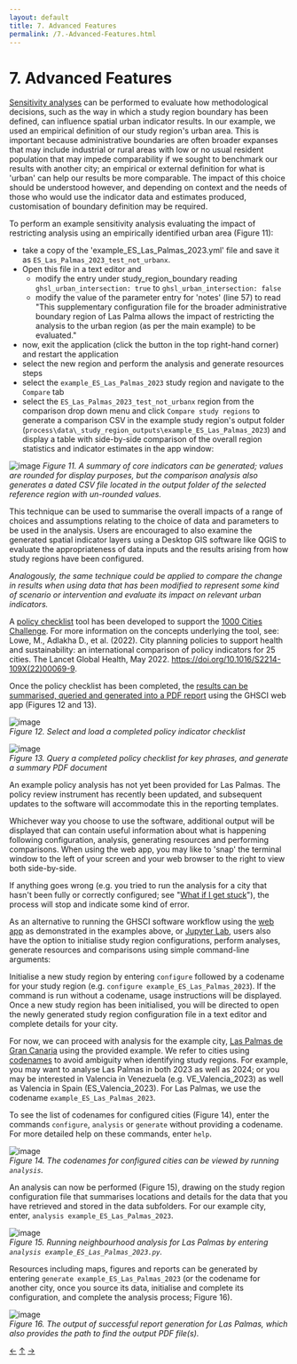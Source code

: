 ```yaml
---
layout: default
title: 7. Advanced Features
permalink: /7.-Advanced-Features.html
---
```


# 7. Advanced Features

[Sensitivity analyses](https://en.wikipedia.org/wiki/Sensitivity_analysis) can be performed to evaluate how methodological decisions, such as the way in which a study region boundary has been defined, can influence spatial urban indicator results.  In our example, we used an empirical definition of our study region's urban area.  This is important because administrative boundaries are often broader expanses that may include industrial or rural areas with low or no usual resident population that may impede comparability if we sought to benchmark our results with another city; an empirical or external definition for what is 'urban' can help our results be more comparable.  The impact of this choice should be understood however, and depending on context and the needs of those who would use the indicator data and estimates produced, customisation of boundary definition may be required.

To perform an example sensitivity analysis evaluating the impact of restricting analysis using an empirically identified urban area (Figure 11):
  - take a copy of the 'example_ES_Las_Palmas_2023.yml' file and save it as `ES_Las_Palmas_2023_test_not_urbanx`.
  - Open this file in a text editor and
    - modify the entry under study_region_boundary reading `ghsl_urban_intersection: true` to `ghsl_urban_intersection: false`
    - modify the value of the parameter entry for 'notes' (line 57) to read "This supplementary configuration file for the broader administrative boundary region of Las Palma allows the impact of restricting the analysis to the urban region (as per the main example) to be evaluated."
  - now, exit the application (click the button in the top right-hand corner) and restart the application
  - select the new region and perform the analysis and generate resources steps
  - select the `example_ES_Las_Palmas_2023` study region and navigate to the `Compare` tab
  - select the `ES_Las_Palmas_2023_test_not_urbanx` region from the comparison drop down menu and click `Compare study regions` to generate a comparison CSV in the example study region's output folder (`process\data\_study_region_outputs\example_ES_Las_Palmas_2023`) and display a table with side-by-side comparison of the overall region statistics and indicator estimates in the app window:

![image](https://github.com/healthysustainablecities/global-indicators/assets/12984626/c95e1ab4-3d89-49a6-86cb-61718f83dde5)
*Figure 11. A summary of core indicators can be generated; values are rounded for display purposes, but the comparison analysis also generates a dated CSV file located in the output folder of the selected reference region with un-rounded values.*

This technique can be used to summarise the overall impacts of a range of choices and assumptions relating to the choice of data and parameters to be used in the analysis.  Users are encouraged to also examine the generated spatial indicator layers using a Desktop GIS software like QGIS to evaluate the appropriateness of data inputs and the results arising from how study regions have been configured.

*Analogously, the same technique could be applied to compare the change in results when using data that has been modified to represent some kind of scenario or intervention and evaluate its impact on relevant urban indicators.*



A [policy checklist](https://github.com/healthysustainablecities/global-indicators/raw/refs/heads/main/process/data/policy_review/gohsc-policy-indicator-checklist.xlsx) tool has been developed to support the [1000 Cities Challenge](https://www.healthysustainablecities.org/1000cities). 
For more information on the concepts underlying the tool, see: Lowe, M., Adlakha D., et al. (2022). City planning policies to support health and sustainability: an international comparison of policy indicators for 25 cities. The Lancet Global Health, May 2022. https://doi.org/10.1016/S2214-109X(22)00069-9.

Once the policy checklist has been completed, the [results can be summarised, queried and generated into a PDF report](./5.-Detailed-Setup#policy-checklist-data) using the GHSCI web app (Figures 12 and 13).

![image](https://github.com/user-attachments/assets/7ca7c444-add6-4762-bfda-796ed2a7b9d3)    
*Figure 12. Select and load a completed policy indicator checklist*

![image](https://github.com/user-attachments/assets/2fbd2018-09fb-4aa5-9efc-590bac967518)   
*Figure 13. Query a completed policy checklist for key phrases, and generate a summary PDF document*

An example policy analysis has not yet been provided for Las Palmas.  The policy review instrument has recently been updated, and subsequent updates to the software will accommodate this in the reporting templates.


Whichever way you choose to use the software, additional output will be displayed that can contain useful information about what is happening following configuration, analysis, generating resources and performing comparisons.  When using the web app, you may like to 'snap' the terminal window to the left of your screen and your web browser to the right to view both side-by-side.

If anything goes wrong (e.g. you tried to run the analysis for a city that hasn't been fully or correctly configured; see "[What if I get stuck](./#What-if-I-get-stuck)"), the process will stop and indicate some kind of error.  


As an alternative to running the GHSCI software workflow using the [web app](./#Web-app) as demonstrated in the examples above, or [Jupyter Lab](./#Jupyter-Lab), users also have the option to initialise study region configurations, perform analyses, generate resources and comparisons using simple command-line arguments:

Initialise a new study region by entering `configure` followed by a codename for your study region (e.g. `configure example_ES_Las_Palmas_2023`).  If the command is run without a codename, usage instructions will be displayed.  Once a new study region has been initialised, you will be directed to open the newly generated study region configuration file in a text editor and complete details for your city.  

For now, we can proceed with analysis for the example city, [Las Palmas de Gran Canaria](https://en.wikipedia.org/wiki/Las_Palmas) using the provided example.  We refer to cities using [codenames](#Codenames) to avoid ambiguity when identifying study regions.  For example, you may want to analyse Las Palmas in both 2023 as well as 2024; or you may be interested in Valencia in Venezuela  (e.g. VE_Valencia_2023) as well as Valencia in Spain (ES_Valencia_2023). For Las Palmas, we use the codename `example_ES_Las_Palmas_2023`. 

To see the list of codenames for configured cities (Figure 14), enter the commands `configure`, `analysis` or `generate` without providing a codename.  For more detailed help on these commands, enter `help`.

![image](https://github.com/user-attachments/assets/aa2852a9-c846-46ae-b60f-76d781624dbd)    
*Figure 14. The codenames for configured cities can be viewed by running `analysis`.*

An analysis can now be performed (Figure 15), drawing on the study region configuration file that summarises locations and details for the data that you have retrieved and stored in the data subfolders.  For our example city, enter, `analysis example_ES_Las_Palmas_2023`.  

![image](https://github.com/user-attachments/assets/605c2260-46a5-4445-af84-31dd7d9c7109)    
*Figure 15. Running neighbourhood analysis for Las Palmas by entering `analysis example_ES_Las_Palmas_2023.py`.*

Resources including maps, figures and reports can be generated by entering `generate example_ES_Las_Palmas_2023` (or the codename for another city, once you source its data, initialise and complete its configuration, and complete the analysis process; Figure 16). 

![image](https://github.com/user-attachments/assets/6ae62b95-69f8-4c34-a0fb-c931f5c824bf)    
*Figure 16. The output of successful report generation for Las Palmas, which also provides the path to find the output PDF file(s).*

[&larr;](./6.-Data) [&uarr;]() [&rarr;](./8.-Useful-Links-and-Resources)
